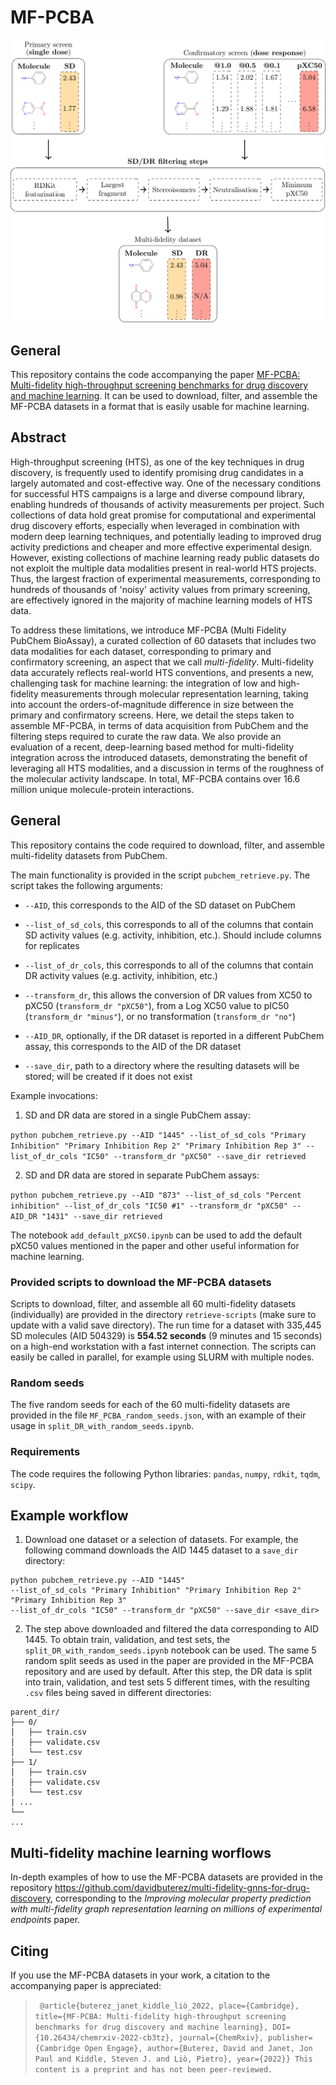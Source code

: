
# MF-PCBA

![](figures/main-figure.png)

## General
This repository contains the code accompanying the paper [MF-PCBA: Multi-fidelity high-throughput screening benchmarks for drug discovery and machine learning](https://chemrxiv.org/engage/chemrxiv/article-details/636fa49b80c9bfb4dc944c1c). It can be used to download, filter, and assemble the MF-PCBA datasets in a format that is easily usable for machine learning.

## Abstract
High-throughput screening (HTS), as one of the key techniques in drug discovery, is frequently used to identify promising drug candidates in a largely automated and cost-effective way. One of the necessary conditions for successful HTS campaigns is a large and diverse compound library, enabling hundreds of thousands of activity measurements per project. Such collections of data hold great promise for computational and experimental drug discovery efforts, especially when leveraged in combination with modern deep learning techniques, and potentially leading to improved drug activity predictions and cheaper and more effective experimental design. However, existing collections of machine learning ready public datasets do not exploit the multiple data modalities present in real-world HTS projects. Thus, the largest fraction of experimental measurements, corresponding to hundreds of thousands of 'noisy' activity values from primary screening, are effectively ignored in the majority of machine learning models of HTS data.

To address these limitations, we introduce MF-PCBA (Multi Fidelity PubChem BioAssay), a curated collection of 60 datasets that includes two data modalities for each dataset, corresponding to primary and confirmatory screening, an aspect that we call *multi-fidelity*. Multi-fidelity data accurately reflects real-world HTS conventions, and presents a new, challenging task for machine learning: the integration of low and high-fidelity measurements through molecular representation learning, taking into account the orders-of-magnitude difference in size between the primary and confirmatory screens. Here, we detail the steps taken to assemble MF-PCBA, in terms of data acquisition from PubChem and the filtering steps required to curate the raw data. We also provide an evaluation of a recent, deep-learning based method for multi-fidelity integration across the introduced datasets, demonstrating the benefit of leveraging all HTS modalities, and a discussion in terms of the roughness of the molecular activity landscape. In total, MF-PCBA contains over 16.6 million unique molecule-protein interactions.

## General
This repository contains the code required to download, filter, and assemble multi-fidelity datasets from PubChem.

The main functionality is provided in the script `pubchem_retrieve.py`. The script takes the following arguments:

-  `--AID`, this corresponds to the AID of the SD dataset on PubChem

-  `--list_of_sd_cols`, this corresponds to all of the columns that contain SD activity values (e.g. activity, inhibition, etc.). Should include columns for replicates

-  `--list_of_dr_cols`, this corresponds to all of the columns that contain DR activity values (e.g. activity, inhibition, etc.)

-  `--transform_dr`, this allows the conversion of DR values from XC50 to pXC50 (`transform_dr "pXC50"`), from a Log XC50 value to pIC50 (`transform_dr "minus"`), or no transformation (`transform_dr "no"`)

-  `--AID_DR`, optionally, if the DR dataset is reported in a different PubChem assay, this corresponds to the AID of the DR dataset

-  `--save_dir`, path to a directory where the resulting datasets will be stored; will be created if it does not exist


Example invocations:

1. SD and DR data are stored in a single PubChem assay:

```python pubchem_retrieve.py --AID "1445" --list_of_sd_cols "Primary Inhibition" "Primary Inhibition Rep 2" "Primary Inhibition Rep 3" --list_of_dr_cols "IC50" --transform_dr "pXC50" --save_dir retrieved```

2. SD and DR data are stored in separate PubChem assays:

```python pubchem_retrieve.py --AID "873" --list_of_sd_cols "Percent inhibition" --list_of_dr_cols "IC50 #1" --transform_dr "pXC50" --AID_DR "1431" --save_dir retrieved```

The notebook `add_default_pXC50.ipynb` can be used to add the default pXC50 values mentioned in the paper and other useful information for machine learning.

### Provided scripts to download the MF-PCBA datasets
Scripts to download, filter, and assemble all 60 multi-fidelity datasets (individually) are provided in the directory `retrieve-scripts` (make sure to update with a valid save directory).  The run time for a dataset with 335,445 SD molecules (AID 504329) is **554.52 seconds** (9 minutes and 15 seconds) on a high-end workstation with a fast internet connection. The scripts can easily be called in parallel, for example using SLURM with multiple nodes.

### Random seeds
The five random seeds for each of the 60 multi-fidelity datasets are provided in the file `MF_PCBA_random_seeds.json`, with an example of their usage in `split_DR_with_random_seeds.ipynb`.

### Requirements
The code requires the following Python libraries: `pandas`, `numpy`, `rdkit`, `tqdm`, `scipy`.

## Example workflow
1. Download one dataset or a selection of datasets. For example, the following command downloads the AID 1445 dataset to a `save_dir` directory:

```
python pubchem_retrieve.py --AID "1445"
--list_of_sd_cols "Primary Inhibition" "Primary Inhibition Rep 2" "Primary Inhibition Rep 3" 
--list_of_dr_cols "IC50" --transform_dr "pXC50" --save_dir <save_dir>
```

2. The step above downloaded and filtered the data corresponding to AID 1445. To obtain train, validation, and test sets, the `split_DR_with_random_seeds.ipynb` notebook can be used. The same 5 random split seeds as used in the paper are provided in the MF-PCBA repository and are used by default. After this step, the DR data is split into train, validation, and test sets 5 different times, with the resulting `.csv` files being saved in different directories:

```
parent_dir/
├── 0/
│   ├── train.csv
│   ├── validate.csv
│   └── test.csv
├── 1/
│   ├── train.csv
│   ├── validate.csv
│   └── test.csv
| ...
└──
...
```
## Multi-fidelity machine learning worflows
In-depth examples of how to use the MF-PCBA datasets are provided in the repository https://github.com/davidbuterez/multi-fidelity-gnns-for-drug-discovery, corresponding to the *Improving molecular property prediction with multi-fidelity graph representation learning on millions of experimental endpoints* paper.

## Citing
If you use the MF-PCBA datasets in your work, a citation to the accompanying paper is appreciated:

> ``` @article{buterez_janet_kiddle_liò_2022, place={Cambridge}, title={MF-PCBA: Multi-fidelity high-throughput screening benchmarks for drug discovery and machine learning}, DOI={10.26434/chemrxiv-2022-cb3tz}, journal={ChemRxiv}, publisher={Cambridge Open Engage}, author={Buterez, David and Janet, Jon Paul and Kiddle, Steven J. and Liò, Pietro}, year={2022}} This content is a preprint and has not been peer-reviewed.```

